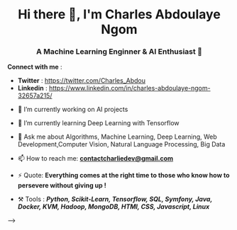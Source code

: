 <h1 align="center"> Hi there 👋, I'm Charles Abdoulaye Ngom </h1>


<h3 align="center"> A Machine Learning Enginner & AI Enthusiast 🙂 </h3>

**Connect with me** : 
* **Twitter** : https://twitter.com/Charles_Abdou
* **Linkedin** : https://www.linkedin.com/in/charles-abdoulaye-ngom-32657a215/

- 🔭 I’m currently working on AI projects
- 🌱 I’m currently learning Deep Learning with Tensorflow
- 💬 Ask me about Algorithms, Machine Learning, Deep Learning, Web Development,Computer Vision, Natural Language Processing, Big Data

- 📫 How to reach me: **contactcharliedev@gmail.com**

- ⚡ Quote: **Everything comes at the right time to those who know how to persevere without giving up !**

- ⚒️ Tools :  ***Python, Scikit-Learn, Tensorflow, SQL, Symfony, Java, Docker, KVM, Hadoop, MongoDB, HTMl, CSS, Javascript, Linux***


-->
